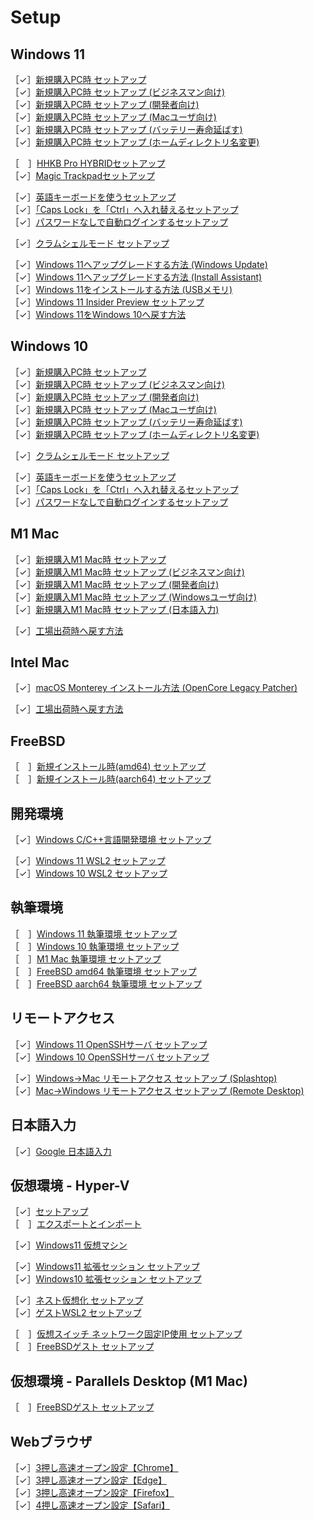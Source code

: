 # Setup

## Windows 11

［✓］[新規購入PC時 セットアップ](windows11-new-pc-setup.md)  
［✓］[新規購入PC時 セットアップ (ビジネスマン向け)](windows11-new-pc-setup-for-biz.md)  
［✓］[新規購入PC時 セットアップ (開発者向け)](windows11-new-pc-setup-for-devs.md)  
［✓］[新規購入PC時 セットアップ (Macユーザ向け)](windows11-new-pc-setup-for-mac.md)  
［✓］[新規購入PC時 セットアップ (バッテリー寿命延ばす)](windows11-new-pc-setup-for-battery.md)  
［✓］[新規購入PC時 セットアップ (ホームディレクトリ名変更)](windows11-new-pc-setup-for-home.md)  

［　］[HHKB Pro HYBRIDセットアップ](windows11-setup-hhkb.md)  
［✓］[Magic Trackpadセットアップ](windows11-setup-magictrackpad.md)  

［✓］[英語キーボードを使うセットアップ](windows11-setup-keyboard-us.md)  
［✓］[「Caps Lock」を「Ctrl」へ入れ替えるセットアップ](windows11-setup-capslock-ctrl.md)  
［✓］[パスワードなしで自動ログインするセットアップ](windows11-setup-autosignin.md)  

［✓］[クラムシェルモード セットアップ](windows11-setup-clamshell.md)  

［✓］[Windows 11へアップグレードする方法 (Windows Update)](windows11-from-10-windowsupdate.md)  
［✓］[Windows 11へアップグレードする方法 (Install Assistant)](windows11-from-10-assistant.md)  
［✓］[Windows 11をインストールする方法 (USBメモリ)](windows11-installation.md)  
［✓］[Windows 11 Insider Preview セットアップ](windows11-setup-insider-preview.md)  
［✓］[Windows 11をWindows 10へ戻す方法](windows11-backto-10.md)  

## Windows 10

［✓］[新規購入PC時 セットアップ](windows10-new-pc-setup.md)  
［✓］[新規購入PC時 セットアップ (ビジネスマン向け)](windows10-new-pc-setup-for-biz.md)  
［✓］[新規購入PC時 セットアップ (開発者向け)](windows10-new-pc-setup-for-devs.md)  
［✓］[新規購入PC時 セットアップ (Macユーザ向け)](windows10-new-pc-setup-for-mac.md)  
［✓］[新規購入PC時 セットアップ (バッテリー寿命延ばす)](windows10-new-pc-setup-for-battery.md)  
［✓］[新規購入PC時 セットアップ (ホームディレクトリ名変更)](windows10-new-pc-setup-for-home.md)  

［✓］[クラムシェルモード セットアップ](windows10-setup-clamshell.md)  

［✓］[英語キーボードを使うセットアップ](windows10-setup-keyboard-us.md)  
［✓］[「Caps Lock」を「Ctrl」へ入れ替えるセットアップ](windows10-setup-capslock-ctrl.md)  
［✓］[パスワードなしで自動ログインするセットアップ](windows10-setup-autosignin.md)  

## M1 Mac

［✓］[新規購入M1 Mac時 セットアップ](mac-new-m1-setup.md)  
［✓］[新規購入M1 Mac時 セットアップ (ビジネスマン向け)](mac-new-m1-setup-for-biz.md)  
［✓］[新規購入M1 Mac時 セットアップ (開発者向け)](mac-new-m1-setup-for-devs.md)  
［✓］[新規購入M1 Mac時 セットアップ (Windowsユーザ向け)](mac-new-m1-setup-for-win.md)  
［✓］[新規購入M1 Mac時 セットアップ (日本語入力)](mac-new-m1-setup-for-ime.md)  

［✓］[工場出荷時へ戻す方法](mac-factory-reset.md)  

## Intel Mac

［✓］[macOS Monterey インストール方法 (OpenCore Legacy Patcher)](mac-intel-oclp-monterey.md)  

［✓］[工場出荷時へ戻す方法](mac-intel-factory-reset.md)  

## FreeBSD

［　］[新規インストール時(amd64) セットアップ](freebsd-amd64-new-setup.md)  
［　］[新規インストール時(aarch64) セットアップ](freebsd-aarch64-new-setup.md)  

## 開発環境

［✓］[Windows C/C++言語開発環境 セットアップ](windows10-setup-dev-c.md)  

［✓］[Windows 11 WSL2 セットアップ](windows11-setup-wsl2.md)  
［✓］[Windows 10 WSL2 セットアップ](windows10-setup-wsl2.md)  

## 執筆環境

［　］[Windows 11 執筆環境 セットアップ](windows11-new-pc-setup-for-writing.md)  
［　］[Windows 10 執筆環境 セットアップ](windows10-new-pc-setup-for-writing.md)  
［　］[M1 Mac 執筆環境 セットアップ](mac-new-m1-setup-for-writing.md)  
［　］[FreeBSD amd64 執筆環境 セットアップ](freebsd-amd64-new-setup-for-writing.md)  
［　］[FreeBSD aarch64 執筆環境 セットアップ](freebsd-aarch64-new-setup-for-writing.md)  

## リモートアクセス

［✓］[Windows 11 OpenSSHサーバ セットアップ](windows11-setup-sshd.md)  
［✓］[Windows 10 OpenSSHサーバ セットアップ](windows10-setup-sshd.md)  

［✓］[Windows→Mac リモートアクセス セットアップ (Splashtop)](windows10-setup-access-to-mac.md)  
［✓］[Mac→Windows リモートアクセス セットアップ (Remote Desktop)](mac-setup-access-to-win.md)  

## 日本語入力

［✓］[Google 日本語入力](japanese-input-google.md)  

## 仮想環境 - Hyper-V

［✓］[セットアップ](hyperv-setup.md)  
［　］[エクスポートとインポート](hyperv-export-and-import.md)  

［✓］[Windows11 仮想マシン](hyperv-vm-windows11.md)  

［✓］[Windows11 拡張セッション セットアップ](hyperv-setup-win11-extsession.md)  
［✓］[Windows10 拡張セッション セットアップ](hyperv-setup-win10-extsession.md)  

［✓］[ネスト仮想化 セットアップ](hyperv-setup-nested.md)  
［✓］[ゲストWSL2 セットアップ](hyperv-setup-wsl2.md)  

［　］[仮想スイッチ ネットワーク固定IP使用 セットアップ](hyperv-setup-fixed-ip.md)  
［　］[FreeBSDゲスト セットアップ](hyperv-setup-freebsd.md)  

## 仮想環境 - Parallels Desktop (M1 Mac)

［　］[FreeBSDゲスト セットアップ](parallels-setup-freebsd.md)  

## Webブラウザ

［✓］[3押し高速オープン設定【Chrome】](browser-quickopen-chrome.md)  
［✓］[3押し高速オープン設定【Edge】](browser-quickopen-edge.md)  
［✓］[3押し高速オープン設定【Firefox】](browser-quickopen-firefox.md)  
［✓］[4押し高速オープン設定【Safari】](browser-quickopen-safari.md)  

